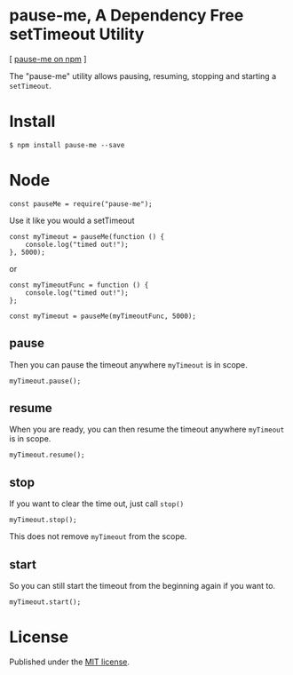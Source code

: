# pause-me, A Dependency Free setTimeout Utility
[ [pause-me on npm](https://www.npmjs.com/package/pause-me "npm") ]

The "pause-me" utility allows pausing, resuming, stopping and starting a `setTimeout`.

# Install #

	$ npm install pause-me --save

# Node #


    const pauseMe = require("pause-me");


Use it like you would a setTimeout

	const myTimeout = pauseMe(function () {
		console.log("timed out!");
	}, 5000);


or 

	const myTimeoutFunc = function () {
		console.log("timed out!");
	};

	const myTimeout = pauseMe(myTimeoutFunc, 5000);

## pause ##

Then you can pause the timeout anywhere `myTimeout` is in scope.

	myTimeout.pause();

## resume ##

When you are ready, you can then resume the timeout anywhere `myTimeout` is in scope.

	myTimeout.resume();

## stop ##

If you want to clear the time out, just call `stop()`

	myTimeout.stop();

This does not remove `myTimeout` from the scope.

## start ##
So you can still start the timeout from the beginning again if you want to.

	myTimeout.start();

# License #

Published under the [MIT license](https://github.com/jpehman/pause-mejs/blob/master/LICENSE "MIT License").